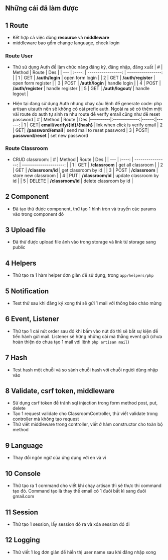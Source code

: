 ## Những cái đã làm được

## 1 Route

-   Kết hợp cả việc dùng **resource** và **middleware**
-   middleware bao gồm change language, check login

### Route User
- Thử sử dụng Auth để làm chức năng đăng ký, đăng nhập, đăng xuất
| #   | Method |              Route |                Des |
| --- | :----: | -----------------: | -----------------: |
| 1   |  GET   |    **/auth/login** |    open form login |
| 2   |  GET   | **/auth/register** | open form register |
| 3   |  POST  |    **/auth/login** |       handle login |
| 4   |  POST  | **/auth/register** |    handle register |
| 5   |  GET   |  **/auth/logout/** |      handle logout |

-   Hiện tại đang sử dụng Auth nhưng chạy câu lệnh để generate code: php artisan ui:auth nên sẽ không có cái prefix auth. Ngoài ra sẽ có thêm một vài route do auth tự sinh ra như route để verify email cũng như để reset password
    | # | Method | Route | Des
    |----------|:-------------:|------:|------:
    | 1 | GET| **email/verify/{id}/{hash}** |link when click is verify email
    | 2 | GET| **/password/email** | send mail to reset password
    | 3 | POST| **password/reset** | set new password

### Route Classroom

-   CRUD classroom:
    | # | Method | Route | Des |
    | --- | :----: | ----------------: | ---------------------: |
    | 1 | GET | **/classroom** | get all classroom |
    | 2 | GET | **/classroom/id** | get classroom by id |
    | 3 | POST | **/classroom** | store new classroom |
    | 4 | PUT | **/classroom/id** | update classroom by id |
    | 5 | DELETE | **/classroom/id** | delete classroom by id |

## 2 Component

-   Đã tạo thử được component, thử tạo 1 hình tròn và truyền các params vào trong component đó

## 3 Upload file

-   Đã thử được upload file ảnh vào trong storage và link từ storage sang public

## 4 Helpers

-   Thử tạo ra 1 hàm helper đơn giản để sử dụng, trong `app/helpers/php`

## 5 Notification

-   Test thử sau khi đăng ký xong thì sẽ gửi 1 mail với thông báo chào mừng

## 6 Event, Listener

-   Thử tạo 1 cái nút order sau đó khi bấm vào nút đó thì sẽ bắt sự kiện để tiến hành gửi mail. Listener sẽ hứng những cái mà thằng event gửi (chưa hoàn thiện do chưa tạo 1 mail với lênh `php artisan mail`)
## 7 Hash
- Test hash một chuỗi và so sánh chuỗi hash với chuỗi người dùng nhập vào
## 8 Validate, csrf token, middleware
- Sử dụng csrf token để tránh sql injection trong form method post, put, delete
- Tạo 1 request validate cho ClassroomController, thử viết validate trong controller mà không tạo request
- Thử viết middleware trong controller, viết ở hàm constructor cho toàn bộ method
## 9 Language
- Thay đổi ngôn ngữ của ứng dụng với en và vi
## 10 Console
- Thử tạo ra 1 command cho viết khi chạy artisan thì sẽ thực thi command tạo đó. Command tạo là thay thế email có 1 đuôi bất kì sang đuôi gmail.com
## 11 Session
- Thử tạo 1 session, lấy session đó ra và xóa session đó đi
## 12 Logging
- Thử viết 1 log đơn giản để hiển thị user name sau khi đăng nhập xong
